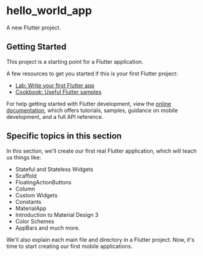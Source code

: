 # hello_world_app

A new Flutter project.

## Getting Started

This project is a starting point for a Flutter application.

A few resources to get you started if this is your first Flutter project:

- [Lab: Write your first Flutter app](https://docs.flutter.dev/get-started/codelab)
- [Cookbook: Useful Flutter samples](https://docs.flutter.dev/cookbook)

For help getting started with Flutter development, view the
[online documentation](https://docs.flutter.dev/), which offers tutorials,
samples, guidance on mobile development, and a full API reference.

## Specific topics in this section

In this section, we'll create our first real Flutter application, which will teach us things like:

 - Stateful and Stateless Widgets
 - Scaffold
 - FloatingActionButtons
 - Column
 - Custom Widgets
 - Constants
 - MaterialApp
 - Introduction to Material Design 3
 - Color Schemes
 - AppBars and much more.

We'll also explain each main file and directory in a Flutter project. Now, it's time to start creating our first mobile applications.
